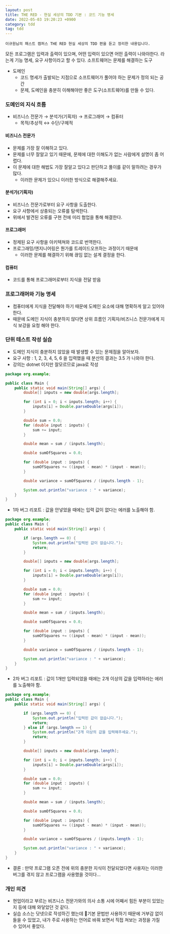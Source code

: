 ```yaml
---
layout: post
title: THE RED - 현실 세상의 TDD 기본 : 코드 기능 명세
date: 2022-05-03 19:20:23 +0900
category: tdd
tag: tdd
---
```

```
이규원님의 패스트 캠퍼스 THE RED 현실 세상의 TDD 편을 듣고 정리한 내용입니다.
```

모든 프로그램은 입력과 출력이 있으며, 어떤 입력이 있으면 어떤 출력이 나와야한다. 라는게 기능 명세, 요구 사항이라고 할 수 있다.
소프트웨어는 문제를 해결하는 도구

- 도메인
    - 코드 명세가 출발되는 지점으로 소프트웨어가 풀어야 하는 문제가 정의 되는 공간
    - 문제, 도메인을 충분히 이해해야만 좋은 도구(소프트웨어)를 만들 수 있다.

### 도메인의 지식 흐름

- 비즈니스 전문가 → 분석가(기획자) → 프로그래머 → 컴퓨터
    - 목적/추상적 ↔ 수단/구체적

#### 비즈니스 전문가

- 문제를 가장 잘 이해하고 있다.
- 문제를 너무 잘알고 있기 때문에, 문제에 대한 이해도가 없는 사람에게 설명이 좀 어렵다.
- 이 문제에 대한 해법도 가장 잘알고 있다고 판단하고 풀이를 같이 말하려는 경우가 많다.
    - 이러한 문제가 있으니 이러한 방식으로 해결해주세요.

#### 분석가(기획자)

- 비즈니스 전문가로부터 요구 사항을 도출한다.
- 요구 사항에서 상충되는 오류를 탐색한다.
- 위에서 발견된 오류를 구현 전에 미리 협업을 통해 해결한다.

#### 프로그래머

- 정제된 요구 사항을 아키텍쳐와 코드로 번역한다.
- 프로그래밍/엔지니어링은 뭔가를 트레이드오프하는 과정이기 때문에
    - 이러한 문제를 해결하기 위해 끊임 없는 설계 결정을 한다.

#### 컴퓨터
- 코드를 통해 프로그래머로부터 지식을 전달 받음

### 프로그래머와 기능 명세
- 컴퓨터에게 지식을 전달해야 하기 때문에 도메인 요소에 대해 명확하게 알고 있어야 한다.
- 때문에 도메인 지식이 충분하지 않다면 상위 흐름인 기획자/비즈니스 전문가에게 지식 보강을 요청 해야 한다.

### 단위 테스트 작성 실습
- 도메인 지식이 충분하지 않았을 때 발생할 수 있는 문제점을 알아보자.
- 요구 사항 : 1, 2, 3, 4, 5, 6 을 입력했을 때 분산의 결과는 3.5 가 나와야 한다.
- 강의는 dotnet 이지만 잘모르므로 java로 작성

```java
package org.example;

public class Main {
    public static void main(String[] args) {
        double[] inputs = new double[args.length];

        for (int i = 0; i < inputs.length; i++) {
            inputs[i] = Double.parseDouble(args[i]);
        }

        double sum = 0.0;
        for (double input : inputs) {
            sum += input;
        }

        double mean = sum / (inputs.length);

        double sumOfSquares = 0.0;

        for (double input : inputs) {
            sumOfSquares += ((input - mean) * (input - mean));
        }

        double variance = sumOfSquares / (inputs.length - 1);

        System.out.println("variance : " + variance);
    }
}
```

- 1차 버그 리포트 : 값을 안넣었을 때에는 입력 값이 없다는 에러를 노출해야 함.

```java
package org.example;
public class Main {
    public static void main(String[] args) {

        if (args.length == 0) {
            System.out.println("입력된 값이 없습니다.");
            return;
        }

        double[] inputs = new double[args.length];

        for (int i = 0; i < inputs.length; i++) {
            inputs[i] = Double.parseDouble(args[i]);
        }

        double sum = 0.0;
        for (double input : inputs) {
            sum += input;
        }

        double mean = sum / (inputs.length);

        double sumOfSquares = 0.0;

        for (double input : inputs) {
            sumOfSquares += ((input - mean) * (input - mean));
        }

        double variance = sumOfSquares / (inputs.length - 1);

        System.out.println("variance : " + variance);
    }
}
```

- 2차 버그 리포트 : 값이 1개만 입력되었을 때에는 2개 이상의 값을 입력하라는 에러를 노출해야 함.

```java
package org.example;
public class Main {
    public static void main(String[] args) {

        if (args.length == 0) {
            System.out.println("입력된 값이 없습니다.");
            return;
        } else if (args.length == 1) {
            System.out.println("2개 이상의 값을 입력해주세요.");
            return;
        }

        double[] inputs = new double[args.length];

        for (int i = 0; i < inputs.length; i++) {
            inputs[i] = Double.parseDouble(args[i]);
        }

        double sum = 0.0;
        for (double input : inputs) {
            sum += input;
        }

        double mean = sum / (inputs.length);

        double sumOfSquares = 0.0;

        for (double input : inputs) {
            sumOfSquares += ((input - mean) * (input - mean));
        }

        double variance = sumOfSquares / (inputs.length - 1);

        System.out.println("variance : " + variance);
    }
}
```

- 결론 : 만약 프로그램 오픈 전에 위의 충분한 지식이 전달되었다면 사용자는 이러한 버그를 겪지 않고 프로그램을 사용했을 것이다…

### 개인 의견
- 현업이라고 부르는 비즈니스 전문가와의 의사 소통 시에 어째서 힘든 부분이 있었는지 등에 대해 와닿았던 것 같다.
- 실습 소스는 닷넷으로 작성하긴 했는데 기본 문법만 사용하기 때문에 거부감 없이 들을 수 있었고, 내가 주로 사용하는 언어로 바꿔 보면서 직접 쳐보는 과정을 가질 수 있어서 좋았다.
